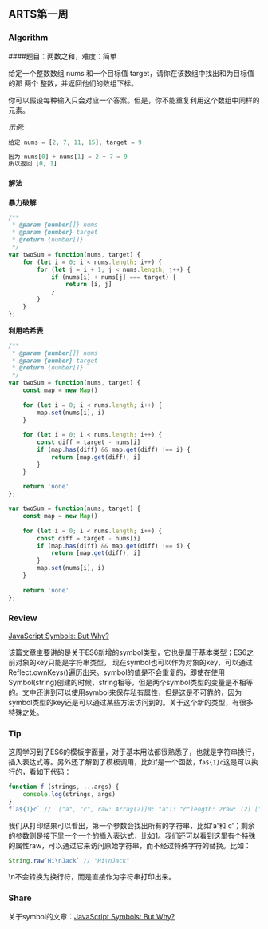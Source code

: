 ## ARTS第一周

### Algorithm

####题目：两数之和，难度：简单

给定一个整数数组 nums 和一个目标值 target，请你在该数组中找出和为目标值的那 两个 整数，并返回他们的数组下标。

你可以假设每种输入只会对应一个答案。但是，你不能重复利用这个数组中同样的元素。

*示例:*

```js
给定 nums = [2, 7, 11, 15], target = 9

因为 nums[0] + nums[1] = 2 + 7 = 9
所以返回 [0, 1]
```

#### 解法

**暴力破解**

```js
/**
 * @param {number[]} nums
 * @param {number} target
 * @return {number[]}
 */
var twoSum = function(nums, target) {
    for (let i = 0; i < nums.length; i++) {
        for (let j = i + 1; j < nums.length; j++) {
            if (nums[i] + nums[j] === target) {
                return [i, j]
            }
        }
    }
};
```

**利用哈希表**

```js
/**
 * @param {number[]} nums
 * @param {number} target
 * @return {number[]}
 */
var twoSum = function(nums, target) {
    const map = new Map()
    
    for (let i = 0; i < nums.length; i++) {
        map.set(nums[i], i)
    }
    
    for (let i = 0; i < nums.length; i++) {
        const diff = target - nums[i]
        if (map.has(diff) && map.get(diff) !== i) {
            return [map.get(diff), i]
        }
    }
    
    return 'none'
};

var twoSum = function(nums, target) {
    const map = new Map()
    
    for (let i = 0; i < nums.length; i++) {
        const diff = target - nums[i]
        if (map.has(diff) && map.get(diff) !== i) {
            return [map.get(diff), i]
        }
        map.set(nums[i], i)
    }
    
    return 'none'
};
```

### Review

[JavaScript Symbols: But Why?](https://medium.com/intrinsic/javascript-symbols-but-why-6b02768f4a5c?source=search_post---------6)

该篇文章主要讲的是关于ES6新增的symbol类型，它也是属于基本类型；ES6之前对象的key只能是字符串类型，
现在symbol也可以作为对象的key，可以通过Reflect.ownKeys()遍历出来。symbol的值是不会重复的，即使在使用Symbol(string)创建的时候，string相等，但是两个symbol类型的变量是不相等的。文中还讲到可以使用symbol来保存私有属性，但是这是不可靠的，因为symbol类型的key还是可以通过某些方法访问到的。关于这个新的类型，有很多特殊之处。

### Tip

这周学习到了ES6的模板字面量，对于基本用法都很熟悉了，也就是字符串换行，插入表达式等。另外还了解到了模板调用，比如f是一个函数，f`a${1}c`这是可以执行的，看如下代码：
```js
function f (strings, ...args) {
    console.log(strings, args)
}
f`a${1}c` //  ["a", "c", raw: Array(2)]0: "a"1: "c"length: 2raw: (2) ["a", "c"]__proto__: Array(0) [1]
```
我们从打印结果可以看出，第一个参数会找出所有的字符串，比如'a'和'c'；剩余的参数则是接下里一个一个的插入表达式，比如1。我们还可以看到这里有个特殊的属性raw，可以通过它来访问原始字符串，而不经过特殊字符的替换。比如：
```js
String.raw`Hi\nJack` // "Hi\nJack"
```
\n不会转换为换行符，而是直接作为字符串打印出来。

### Share

关于symbol的文章：[JavaScript Symbols: But Why?](https://medium.com/intrinsic/javascript-symbols-but-why-6b02768f4a5c?source=search_post---------6)